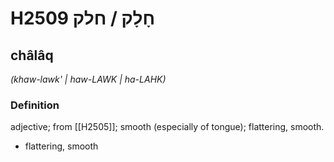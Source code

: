 # H2509 חָלָק / חלק

## châlâq

_(khaw-lawk' | haw-LAWK | ha-LAHK)_

### Definition

adjective; from [[H2505]]; smooth (especially of tongue); flattering, smooth.

- flattering, smooth
